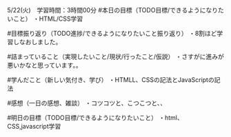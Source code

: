 5/22(火)　学習時間：3時間00分
#本日の目標（TODO目標/できるようになりたいこと）
・HTML/CSS学習

#目標振り返り（TODO進捗/できるようになりたいこと振り返り）
・8割ほど学習しなおしました。

#詰まっていること（実現したいこと/現状/行ったこと/仮説）
・さすがに進みが悪いかなと思っています。。

#学んだこと（新しい気付き、学び）
・HTMLL、CSSの記法とJavaScriptの記法

#感想（一日の感想、雑談）
・コツコツと、こつこつと、、


#明日の目標（TODO目標/できるようになりたいこと）
・html、CSS,javascript学習
